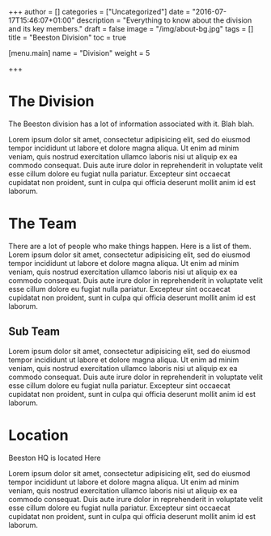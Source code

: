 +++
author = []
categories = ["Uncategorized"]
date = "2016-07-17T15:46:07+01:00"
description = "Everything to know about the division and its key members."
draft = false
image = "/img/about-bg.jpg"
tags = []
title = "Beeston Division"
toc = true

[menu.main]
name = "Division"
weight = 5

+++

# The Division
The Beeston division has a lot of information associated with it. Blah blah.

Lorem ipsum dolor sit amet, consectetur adipisicing elit, sed do eiusmod
tempor incididunt ut labore et dolore magna aliqua. Ut enim ad minim veniam,
quis nostrud exercitation ullamco laboris nisi ut aliquip ex ea commodo
consequat. Duis aute irure dolor in reprehenderit in voluptate velit esse
cillum dolore eu fugiat nulla pariatur. Excepteur sint occaecat cupidatat non
proident, sunt in culpa qui officia deserunt mollit anim id est laborum.

# The Team
There are a lot of people who make things happen. Here is a list of them.
Lorem ipsum dolor sit amet, consectetur adipisicing elit, sed do eiusmod
tempor incididunt ut labore et dolore magna aliqua. Ut enim ad minim veniam,
quis nostrud exercitation ullamco laboris nisi ut aliquip ex ea commodo
consequat. Duis aute irure dolor in reprehenderit in voluptate velit esse
cillum dolore eu fugiat nulla pariatur. Excepteur sint occaecat cupidatat non
proident, sunt in culpa qui officia deserunt mollit anim id est laborum.

## Sub Team
Lorem ipsum dolor sit amet, consectetur adipisicing elit, sed do eiusmod
tempor incididunt ut labore et dolore magna aliqua. Ut enim ad minim veniam,
quis nostrud exercitation ullamco laboris nisi ut aliquip ex ea commodo
consequat. Duis aute irure dolor in reprehenderit in voluptate velit esse
cillum dolore eu fugiat nulla pariatur. Excepteur sint occaecat cupidatat non
proident, sunt in culpa qui officia deserunt mollit anim id est laborum.

# Location

Beeston HQ is located Here

Lorem ipsum dolor sit amet, consectetur adipisicing elit, sed do eiusmod
tempor incididunt ut labore et dolore magna aliqua. Ut enim ad minim veniam,
quis nostrud exercitation ullamco laboris nisi ut aliquip ex ea commodo
consequat. Duis aute irure dolor in reprehenderit in voluptate velit esse
cillum dolore eu fugiat nulla pariatur. Excepteur sint occaecat cupidatat non
proident, sunt in culpa qui officia deserunt mollit anim id est laborum.



<!-- AN EXPLANATION OF THE ABOVE 
Everything between the +++'s is the metadata for this page/post.

- author = [] #Add your name. Default (when the square brackets are empty) is "Beeston HQ"
- categories = ["Uncategorized"] #One way of sorting posts is to categorise them.
- date = YYYYMMDDTHH:MM:SS+GMT #Hugo adds in a date when you make a new page. Change or not. Your call.
- description = "" #Self-explanatory
- draft = true #Set to false to publish the post/page. No quotes around true/false.
- image = "/img/about-bg.jpg" #Add a header image. Maybe. Your call. Put the path to the image here. Usually a kitty by default.
- tags = [] #Another way is to tag them. Do not remove the tag line or things go very badly.
- title = "" #If left blank, the title will be the filename. Recommend filling this in.

If you would like to add the page to the header menu, use the following:
[menu.main]
name = "" #Text in the menu
weight = 5 #Menu order. Integers only.

THE EXPLANATION IS FINISHED. Please write your content below. --> 
